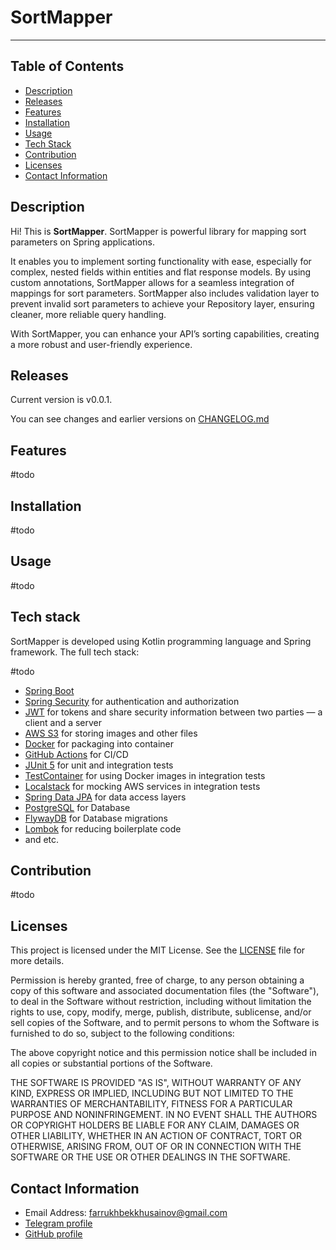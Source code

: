 # SortMapper

---

## Table of Contents

- [Description](#description)
- [Releases](#releases)
- [Features](#features)
- [Installation](#installation)
- [Usage](#usage)
- [Tech Stack](#tech-stack)
- [Contribution](#contribution)
- [Licenses](#licenses)
- [Contact Information](#contact-information)

## Description

Hi! This is **SortMapper**. 
SortMapper is powerful library for mapping sort parameters on Spring applications. 

It enables you to implement sorting functionality with ease, especially for complex, nested fields within entities and flat response models.
By using custom annotations, SortMapper allows for a seamless integration of mappings for sort parameters. 
SortMapper also includes validation layer to prevent invalid sort parameters to achieve your Repository layer, ensuring cleaner, more reliable query handling.

With SortMapper, you can enhance your API’s sorting capabilities, creating a more robust and user-friendly experience.

## Releases

Current version is v0.0.1.

You can see changes and earlier versions on [CHANGELOG.md](https://github.com/KhusainovFarrukh/SortMapper/blob/main/CHANGELOG.md)

## Features

#todo

## Installation

#todo

## Usage

#todo

## Tech stack

SortMapper is developed using Kotlin programming language and Spring framework. The full tech stack:

#todo

  - [Spring Boot](https://spring.io/projects/spring-boot)
  - [Spring Security](https://spring.io/projects/spring-security) for authentication and authorization
  - [JWT](https://auth0.com/docs/secure/tokens/json-web-tokens) for tokens and share security information between two parties — a client and a server
  - [AWS S3](https://aws.amazon.com/s3/) for storing images and other files
  - [Docker](https://www.docker.com/) for packaging into container
  - [GitHub Actions](https://github.com/features/actions) for CI/CD
  - [JUnit 5](https://junit.org/junit5/) for unit and integration tests
  - [TestContainer](https://www.testcontainers.org/) for using Docker images in integration tests
  - [Localstack](https://github.com/localstack/localstack) for mocking AWS services in integration tests
  - [Spring Data JPA](https://spring.io/projects/spring-data-jpa) for data access layers
  - [PostgreSQL](https://www.postgresql.org/) for Database
  - [FlywayDB](https://flywaydb.org/) for Database migrations
  - [Lombok](https://projectlombok.org/) for reducing boilerplate code
  - and etc.

## Contribution

#todo

## Licenses

This project is licensed under the MIT License. See the [LICENSE](LICENSE) file for more details.

Permission is hereby granted, free of charge, to any person obtaining a copy of this software and associated documentation files (the "Software"), to deal in the Software without restriction, including without limitation the rights to use, copy, modify, merge, publish, distribute, sublicense, and/or sell copies of the Software, and to permit persons to whom the Software is furnished to do so, subject to the following conditions:

The above copyright notice and this permission notice shall be included in all copies or substantial portions of the Software.

THE SOFTWARE IS PROVIDED "AS IS", WITHOUT WARRANTY OF ANY KIND, EXPRESS OR IMPLIED, INCLUDING BUT NOT LIMITED TO THE WARRANTIES OF MERCHANTABILITY, FITNESS FOR A PARTICULAR PURPOSE AND NONINFRINGEMENT. IN NO EVENT SHALL THE AUTHORS OR COPYRIGHT HOLDERS BE LIABLE FOR ANY CLAIM, DAMAGES OR OTHER LIABILITY, WHETHER IN AN ACTION OF CONTRACT, TORT OR OTHERWISE, ARISING FROM, OUT OF OR IN CONNECTION WITH THE SOFTWARE OR THE USE OR OTHER DEALINGS IN THE SOFTWARE.

## Contact Information

- Email Address: farrukhbekkhusainov@gmail.com
- [Telegram profile](https://t.me/f_khusainov)
- [GitHub profile](https://github.com/KhusaiovFarrukh)
